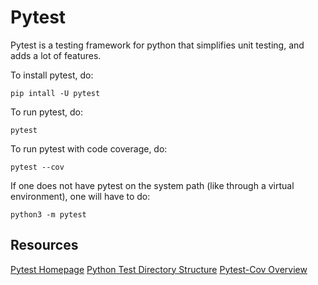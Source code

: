 # Pytest

Pytest is a testing framework for python that simplifies unit testing, and adds a lot of features.

To install pytest, do:

```
pip intall -U pytest
```

To run pytest, do:

```
pytest
```

To run pytest with code coverage, do:

```
pytest --cov
```

If one does not have pytest on the system path (like through a virtual environment), one will have to do:

```
python3 -m pytest
```

## Resources
[Pytest Homepage](https://docs.pytest.org)
[Python Test Directory Structure](https://gist.github.com/tasdikrahman/2bdb3fb31136a3768fac)
[Pytest-Cov Overview](https://pytest-cov.readthedocs.io/en/latest/readme.html#usage)
